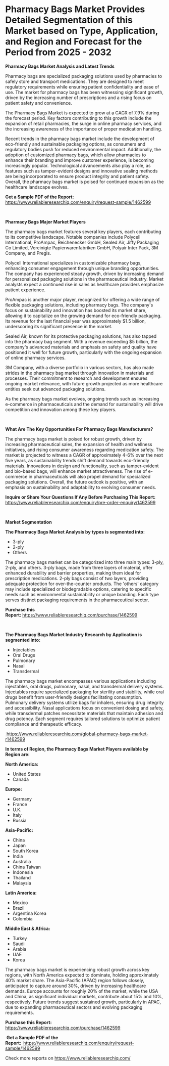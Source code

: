 <p><h1>Pharmacy Bags Market Provides Detailed Segmentation of this Market based on Type, Application, and Region and Forecast for the Period from 2025 - 2032</h1></p><p><strong>Pharmacy Bags Market Analysis and Latest Trends</strong></p>
<p><p>Pharmacy bags are specialized packaging solutions used by pharmacies to safely store and transport medications. They are designed to meet regulatory requirements while ensuring patient confidentiality and ease of use. The market for pharmacy bags has been witnessing significant growth, driven by the increasing number of prescriptions and a rising focus on patient safety and convenience.</p><p>The Pharmacy Bags Market is expected to grow at a CAGR of 7.9% during the forecast period. Key factors contributing to this growth include the expansion of retail pharmacies, the surge in online pharmacy services, and the increasing awareness of the importance of proper medication handling. </p><p>Recent trends in the pharmacy bags market include the development of eco-friendly and sustainable packaging options, as consumers and regulatory bodies push for reduced environmental impact. Additionally, the adoption of customized pharmacy bags, which allow pharmacies to enhance their branding and improve customer experience, is becoming increasingly popular. Technological advancements also play a role, as features such as tamper-evident designs and innovative sealing methods are being incorporated to ensure product integrity and patient safety. Overall, the pharmacy bags market is poised for continued expansion as the healthcare landscape evolves.</p></p>
<p><strong>Get a Sample PDF of the Report:&nbsp;</strong> <a href="https://www.reliableresearchiq.com/enquiry/request-sample/1462599?utm_campaign=2883&utm_medium=2&utm_source=Github&utm_content=ia&utm_term=08032025&utm_id=pharmacy-bags">https://www.reliableresearchiq.com/enquiry/request-sample/1462599</a></p>
<p>&nbsp;</p>
<p><strong>Pharmacy Bags Major Market Players</strong></p>
<p><p>The pharmacy bags market features several key players, each contributing to its competitive landscape. Notable companies include Polycell International, ProAmpac, Reichenecker GmbH, Sealed Air, Jiffy Packaging Co Limited, Vereinigte Papierwarenfabriken GmbH, Polyair Inter Pack, 3M Company, and Pregis. </p><p>Polycell International specializes in customizable pharmacy bags, enhancing consumer engagement through unique branding opportunities. The company has experienced steady growth, driven by increasing demand for personalized packaging solutions in the pharmaceutical industry. Market analysts expect a continued rise in sales as healthcare providers emphasize patient experience.</p><p>ProAmpac is another major player, recognized for offering a wide range of flexible packaging solutions, including pharmacy bags. The company's focus on sustainability and innovation has boosted its market share, allowing it to capitalize on the growing demand for eco-friendly packaging. Its revenue for the last financial year was approximately $1.5 billion, underscoring its significant presence in the market.</p><p>Sealed Air, known for its protective packaging solutions, has also tapped into the pharmacy bag segment. With a revenue exceeding $5 billion, the company's advanced materials and emphasis on safety and quality have positioned it well for future growth, particularly with the ongoing expansion of online pharmacy services.</p><p>3M Company, with a diverse portfolio in various sectors, has also made strides in the pharmacy bag market through innovation in materials and processes. Their commitment to research and development ensures ongoing market relevance, with future growth projected as more healthcare entities seek out advanced packaging solutions.</p><p>As the pharmacy bags market evolves, ongoing trends such as increasing e-commerce in pharmaceuticals and the demand for sustainability will drive competition and innovation among these key players.</p></p>
<p>&nbsp;</p>
<p><strong>What Are The Key Opportunities For Pharmacy Bags Manufacturers?</strong></p>
<p><p>The pharmacy bags market is poised for robust growth, driven by increasing pharmaceutical sales, the expansion of health and wellness initiatives, and rising consumer awareness regarding medication safety. The market is projected to witness a CAGR of approximately 4-6% over the next five years, as sustainability trends shift demand towards eco-friendly materials. Innovations in design and functionality, such as tamper-evident and bio-based bags, will enhance market attractiveness. The rise of e-commerce in pharmaceuticals will also propel demand for specialized packaging solutions. Overall, the future outlook is positive, with an emphasis on sustainability and adaptability to evolving consumer needs.</p></p>
<p><strong>Inquire or Share Your Questions If Any Before Purchasing This Report:</strong> <a href="https://www.reliableresearchiq.com/enquiry/pre-order-enquiry/1462599?utm_campaign=2883&utm_medium=2&utm_source=Github&utm_content=ia&utm_term=08032025&utm_id=pharmacy-bags">https://www.reliableresearchiq.com/enquiry/pre-order-enquiry/1462599</a></p>
<p>&nbsp;</p>
<p><strong>Market Segmentation</strong></p>
<p><strong>The Pharmacy Bags Market Analysis by types is segmented into:</strong></p>
<p><ul><li>3-ply</li><li>2-ply</li><li>Others</li></ul></p>
<p><p>The pharmacy bags market can be categorized into three main types: 3-ply, 2-ply, and others. 3-ply bags, made from three layers of material, offer enhanced durability and barrier properties, making them ideal for prescription medications. 2-ply bags consist of two layers, providing adequate protection for over-the-counter products. The 'others' category may include specialized or biodegradable options, catering to specific needs such as environmental sustainability or unique branding. Each type serves distinct packaging requirements in the pharmaceutical sector.</p></p>
<p><strong>Purchase this Report:&nbsp;</strong><a href="https://www.reliableresearchiq.com/purchase/1462599?utm_campaign=2883&utm_medium=2&utm_source=Github&utm_content=ia&utm_term=08032025&utm_id=pharmacy-bags">https://www.reliableresearchiq.com/purchase/1462599</a></p>
<p>&nbsp;</p>
<p><strong>The Pharmacy Bags Market Industry Research by Application is segmented into:</strong></p>
<p><ul><li>Injectables</li><li>Oral Drugs</li><li>Pulmonary</li><li>Nasal</li><li>Transdermal</li></ul></p>
<p><p>The pharmacy bags market encompasses various applications including injectables, oral drugs, pulmonary, nasal, and transdermal delivery systems. Injectables require specialized packaging for sterility and stability, while oral drugs benefit from user-friendly designs facilitating consumption. Pulmonary delivery systems utilize bags for inhalers, ensuring drug integrity and accessibility. Nasal applications focus on convenient dosing and safety, while transdermal patches necessitate materials that maintain adhesion and drug potency. Each segment requires tailored solutions to optimize patient compliance and therapeutic efficacy.</p></p>
<p><a href="https://www.reliableresearchiq.com/global-pharmacy-bags-market-r1462599?utm_campaign=2883&utm_medium=2&utm_source=Github&utm_content=ia&utm_term=08032025&utm_id=pharmacy-bags">&nbsp;https://www.reliableresearchiq.com/global-pharmacy-bags-market-r1462599</a></p>
<p><strong>In terms of Region, the Pharmacy Bags Market Players available by Region are:</strong></p>
<p>
    <p> <strong> North America: </strong>
        <ul>
            <li>United States</li>
            <li>Canada</li>
        </ul>
        </p> 
    <p> <strong> Europe: </strong>
        <ul>
            <li>Germany</li>
            <li>France</li>
            <li>U.K.</li>
            <li>Italy</li>
            <li>Russia</li>
        </ul>
        </p> 
    <p> <strong> Asia-Pacific: </strong>
        <ul>
            <li>China</li>
            <li>Japan</li>
            <li>South Korea</li>
            <li>India</li>
            <li>Australia</li>
            <li>China Taiwan</li>
            <li>Indonesia</li>
            <li>Thailand</li>
            <li>Malaysia</li>
        </ul>
        </p> 
    <p> <strong> Latin America: </strong>
        <ul>
            <li>Mexico</li>
            <li>Brazil</li>
            <li>Argentina Korea</li>
            <li>Colombia</li>
        </ul>
        </p> 
    <p> <strong> Middle East & Africa: </strong>
        <ul>
            <li>Turkey</li>
            <li>Saudi</li>
            <li>Arabia</li>
            <li>UAE</li>
            <li>Korea</li>
        </ul>
    </p>
    </p>
<p><p>The pharmacy bags market is experiencing robust growth across key regions, with North America expected to dominate, holding approximately 40% market share. The Asia-Pacific (APAC) region follows closely, anticipated to capture around 30%, driven by increasing healthcare demands. Europe accounts for roughly 20% of the market, while the USA and China, as significant individual markets, contribute about 15% and 10%, respectively. Future trends suggest sustained growth, particularly in APAC, due to expanding pharmaceutical sectors and evolving packaging requirements.</p></p>
<p><strong>Purchase this Report: </strong><a href="https://www.reliableresearchiq.com/purchase/1462599?utm_campaign=2883&utm_medium=2&utm_source=Github&utm_content=ia&utm_term=08032025&utm_id=pharmacy-bags">https://www.reliableresearchiq.com/purchase/1462599</a></p>
<p>&nbsp;<strong>Get a Sample PDF of the Report:&nbsp;&nbsp;</strong><a href="https://www.reliableresearchiq.com/enquiry/request-sample/1462599?utm_campaign=2883&utm_medium=2&utm_source=Github&utm_content=ia&utm_term=08032025&utm_id=pharmacy-bags">https://www.reliableresearchiq.com/enquiry/request-sample/1462599</a></p>
<p><strong></strong></p>
<p>Check more reports on <a href="https://www.reliableresearchiq.com/?utm_campaign=2883&utm_medium=2&utm_source=Github&utm_content=ia&utm_term=08032025&utm_id=pharmacy-bags">https://www.reliableresearchiq.com/</a></p>